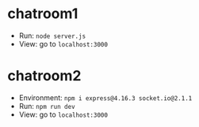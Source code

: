# chatroom1
- Run: `node server.js`
- View: go to `localhost:3000`
# chatroom2
- Environment: `npm i express@4.16.3 socket.io@2.1.1`
- Run: `npm run dev`
- View: go to `localhost:3000`
